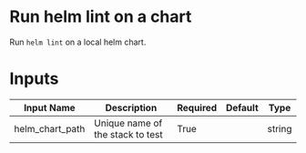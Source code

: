 # Run helm lint on a chart

Run `helm lint` on a local helm chart.

# Inputs
|Input Name|Description|Required|Default|Type|
|---|---|---|---|---|
|helm_chart_path|Unique name of the stack to test|True| |string|

